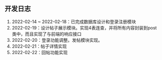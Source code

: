 ## 开发日志
1. 2022-02-14 ~ 2022-02-18：已完成数据库设计和登录注册模块
2. 2022-02-19：设计帖子展示模块。实现4表连查，并将所有内容封装到post类中，而且实现了与前端的响应接口
3. 2022-02-20：登录功能调整。发帖模块实现。
4. 2022-02-21：帖子详情实现
5. 2022-02-22：回帖功能实现